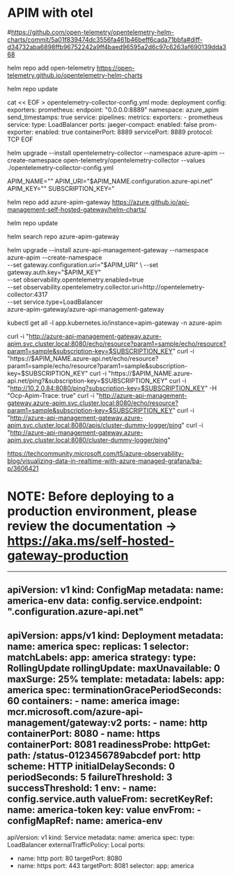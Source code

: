 # APIM with otel


#https://github.com/open-telemetry/opentelemetry-helm-charts/commit/5a01f839474dc3556fa461b46beff6cada71bbfa#diff-d34732aba6898ffb96752242a9ff4baed96595a2d6c97c6263af690139dda368

helm repo add open-telemetry https://open-telemetry.github.io/opentelemetry-helm-charts

helm repo update

cat << EOF > opentelemetry-collector-config.yml
mode: deployment
config:
  exporters:
    prometheus:
      endpoint: "0.0.0.0:8889"
      namespace: azure_apim
      send_timestamps: true
  service:
    pipelines:
      metrics:
        exporters:
        - prometheus
service:
  type: LoadBalancer
ports:
  jaeger-compact:
    enabled: false
  prom-exporter:
    enabled: true
    containerPort: 8889
    servicePort: 8889
    protocol: TCP
EOF



helm upgrade --install opentelemetry-collector --namespace azure-apim --create-namespace open-telemetry/opentelemetry-collector --values ./opentelemetry-collector-config.yml

APIM_NAME=""
APIM_URI="$APIM_NAME.configuration.azure-api.net"
APIM_KEY=""
SUBSCRIPTION_KEY="

helm repo add azure-apim-gateway https://azure.github.io/api-management-self-hosted-gateway/helm-charts/

helm repo update

helm search repo azure-apim-gateway

helm upgrade --install azure-api-management-gateway --namespace azure-apim  --create-namespace \
             --set gateway.configuration.uri="$APIM_URI" \
             --set gateway.auth.key="$APIM_KEY" \
             --set observability.opentelemetry.enabled=true \
             --set observability.opentelemetry.collector.uri=http://opentelemetry-collector:4317 \
             --set service.type=LoadBalancer \
             azure-apim-gateway/azure-api-management-gateway

kubectl get all -l app.kubernetes.io/instance=apim-gateway -n azure-apim

curl -i "http://azure-api-management-gateway.azure-apim.svc.cluster.local:8080/echo/resource?param1=sample/echo/resource?param1=sample&subscription-key=$SUBSCRIPTION_KEY"
curl -i "https://$APIM_NAME.azure-api.net/echo/resource?param1=sample/echo/resource?param1=sample&subscription-key=$SUBSCRIPTION_KEY"
curl -i "https://$APIM_NAME.azure-api.net/ping?&subscription-key=$SUBSCRIPTION_KEY"
curl -i "http://10.2.0.84:8080/ping?subscription-key=$SUBSCRIPTION_KEY" -H "Ocp-Apim-Trace: true"
curl -i "http://azure-api-management-gateway.azure-apim.svc.cluster.local:8080/echo/resource?param1=sample&subscription-key=$SUBSCRIPTION_KEY"
curl -i "http://azure-api-management-gateway.azure-apim.svc.cluster.local:8080/apis/cluster-dummy-logger/ping"
curl -i "http://azure-api-management-gateway.azure-apim.svc.cluster.local:8080/cluster-dummy-logger/ping"

https://techcommunity.microsoft.com/t5/azure-observability-blog/visualizing-data-in-realtime-with-azure-managed-grafana/ba-p/3606421


# NOTE: Before deploying to a production environment, please review the documentation -> https://aka.ms/self-hosted-gateway-production
---
apiVersion: v1
kind: ConfigMap
metadata:
  name: america-env
data:
  config.service.endpoint: ".configuration.azure-api.net"
---
apiVersion: apps/v1
kind: Deployment
metadata:
  name: america
spec:
  replicas: 1
  selector:
    matchLabels:
      app: america
  strategy:
    type: RollingUpdate
    rollingUpdate:
      maxUnavailable: 0
      maxSurge: 25%
  template:
    metadata:
      labels:
        app: america
    spec:
      terminationGracePeriodSeconds: 60
      containers:
      - name: america
        image: mcr.microsoft.com/azure-api-management/gateway:v2
        ports:
        - name: http
          containerPort: 8080
        - name: https
          containerPort: 8081
        readinessProbe:
          httpGet:
            path: /status-0123456789abcdef
            port: http
            scheme: HTTP
          initialDelaySeconds: 0
          periodSeconds: 5
          failureThreshold: 3
          successThreshold: 1
        env:
        - name: config.service.auth
          valueFrom:
            secretKeyRef:
              name: america-token
              key: value
        envFrom:
        - configMapRef:
            name: america-env
---
apiVersion: v1
kind: Service
metadata:
  name: america
spec:
  type: LoadBalancer
  externalTrafficPolicy: Local
  ports:
  - name: http
    port: 80
    targetPort: 8080
  - name: https
    port: 443
    targetPort: 8081
  selector:
    app: america